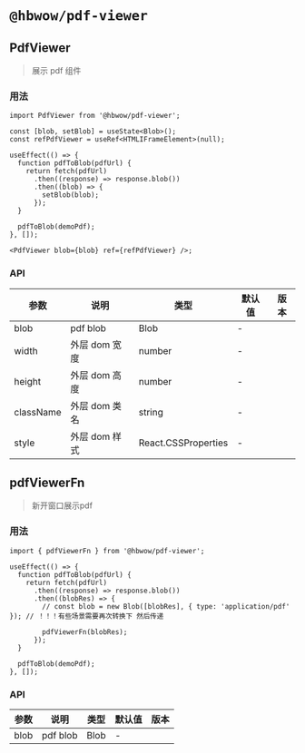 # `@hbwow/pdf-viewer`

## PdfViewer

> 展示 pdf 组件

### 用法

```tsx
import PdfViewer from '@hbwow/pdf-viewer';

const [blob, setBlob] = useState<Blob>();
const refPdfViewer = useRef<HTMLIFrameElement>(null);

useEffect(() => {
  function pdfToBlob(pdfUrl) {
    return fetch(pdfUrl)
      .then((response) => response.blob())
      .then((blob) => {
        setBlob(blob);
      });
  }

  pdfToBlob(demoPdf);
}, []);

<PdfViewer blob={blob} ref={refPdfViewer} />;
```

### API

| 参数      | 说明          | 类型                | 默认值 | 版本 |
| --------- | ------------- | ------------------- | ------ | ---- |
| blob      | pdf blob      | Blob                | -      |
| width     | 外层 dom 宽度 | number              | -      |
| height    | 外层 dom 高度 | number              | -      |
| className | 外层 dom 类名 | string              | -      |
| style     | 外层 dom 样式 | React.CSSProperties | -      |

## pdfViewerFn

> 新开窗口展示pdf

### 用法

```tsx
import { pdfViewerFn } from '@hbwow/pdf-viewer';

useEffect(() => {
  function pdfToBlob(pdfUrl) {
    return fetch(pdfUrl)
      .then((response) => response.blob())
      .then((blobRes) => {
        // const blob = new Blob([blobRes], { type: 'application/pdf' }); // ！！！有些场景需要再次转换下 然后传递

        pdfViewerFn(blobRes);
      });
  }

  pdfToBlob(demoPdf);
}, []);
```

### API

| 参数 | 说明     | 类型 | 默认值 | 版本 |
| ---- | -------- | ---- | ------ | ---- |
| blob | pdf blob | Blob | -      |
